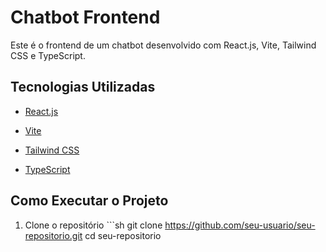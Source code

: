 # Chatbot Frontend

Este é o frontend de um chatbot desenvolvido com React.js, Vite, Tailwind CSS e TypeScript.

## Tecnologias Utilizadas

* [React.js](https://react.dev/)

* [Vite](https://vite.dev/)

* [Tailwind CSS](https://tailwindcss.com/)

* [TypeScript](https://www.typescriptlang.org/)

## Como Executar o Projeto

  1. Clone o repositório
    ```sh
      git clone https://github.com/seu-usuario/seu-repositorio.git
      cd seu-repositorio